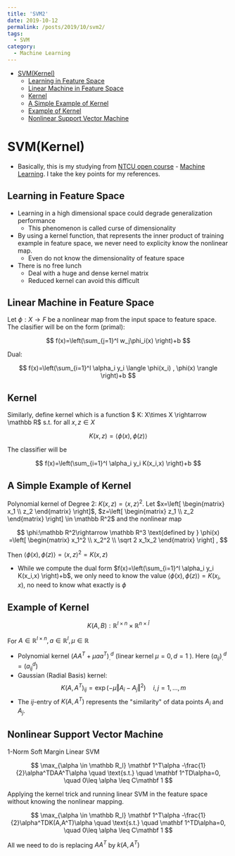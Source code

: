 ```yaml
---
title: 'SVM2'
date: 2019-10-12
permalink: /posts/2019/10/svm2/
tags:
  - SVM
category:
  - Machine Learning
---
```


- [SVM(Kernel)](#SVMKernel)
  - [Learning in Feature Space](#Learning-in-Feature-Space)
  - [Linear Machine in Feature Space](#Linear-Machine-in-Feature-Space)
  - [Kernel](#Kernel)
  - [A Simple Example of Kernel](#A-Simple-Example-of-Kernel)
  - [Example of Kernel](#Example-of-Kernel)
  - [Nonlinear Support Vector Machine](#Nonlinear-Support-Vector-Machine)

# SVM(Kernel)
- Basically, this is my studying from [NTCU open course](http://ocw.nctu.edu.tw/index.php) - [Machine Learning](http://ocw.nctu.edu.tw/course_detail.php?bgid=1&gid=1&nid=563&page=1). I  take the key points for my references.

## Learning in Feature Space
- Learning in a high dimensional space could degrade generalization performance
    * This phenomenon is called curse of dimensionality
- By using a kernel function, that represents the inner product of training example in feature space, we never need to explicity know the nonlinear map.
    * Even do not know the dimensionality of feature space
- There is no free lunch
    * Deal with a huge and dense kernel matrix
    * Reduced kernel can avoid this difficult

## Linear Machine in Feature Space
Let $\phi :X\rightarrow F$ be a nonlinear map from the input space to feature space. The clasifier will be on the form (primal):

$$
f(x)=\left(\sum_{j=1}^l w_j\phi_i(x) \right)+b
$$

Dual:

$$
f(x)=\left(\sum_{i=1}^l \alpha_i y_i \langle \phi(x_i) , \phi(x) \rangle  \right)+b
$$

## Kernel
Similarly, define kernel which is a function $
K: X\times X \rightarrow \mathbb R$ s.t. for all $x,z\in X$

$$
K(x,z)=\langle \phi(x),\phi(z)\rangle
$$

The classifier will be 

$$
f(x)=\left(\sum_{i=1}^l \alpha_i y_i K(x_i,x)  \right)+b
$$

## A Simple Example of Kernel
Polynomial kernel of Degree 2: $K(x,z)=\langle x,z \rangle^2.$
Let $x=\left[ \begin{matrix} x_1 \\ z_2 \end{matrix} \right]$, $z=\left[ \begin{matrix} z_1 \\ z_2 \end{matrix} \right] \in \mathbb R^2$ and the nonlinear map

$$
 \phi:\mathbb R^2\rightarrow \mathbb R^3 \text{defined by } \phi(x) =\left[ \begin{matrix} x_1^2 \\ x_2^2 \\ \sqrt 2 x_1x_2 \end{matrix} \right] ,
$$

Then $\langle \phi(x),\phi(z)\rangle=\langle x,z\rangle^2=K(x,z)$

- While we compute the dual form $f(x)=\left(\sum_{i=1}^l \alpha_i y_i K(x_i,x)  \right)+b$, we only need to know the value $\langle \phi(x),\phi(z)\rangle=K(x_i,x)$, no need to know what exactly is $\phi$

## Example of Kernel

$$
K(A,B):\mathbb R^{l\times n}\times \mathbb R^{n\times \bar l}
$$

For $A\in \mathbb R^{l\times n}, a\in \mathbb R^l ,\mu \in \mathbb R$
- Polynomial kernel $(AA^T+\mu aa^T)_.^d$ (linear kernel $\mu=0,d=1$ ). Here $(a_{ij})_.^d=(a_{ij}^d)$
- Gaussian (Radial Basis) kernel:
    $$K(A,A^T)_{ij}=\exp(-\mu\Vert A_i-A_j\Vert^2)\quad i,j=1,\dots,m$$
- The $ij$-entry of $K(A,A^T)$ represents the "similarity" of data points $A_i$ and $A_j$.

## Nonlinear Support Vector Machine
1-Norm Soft Margin Linear SVM

$$
\max_{\alpha \in \mathbb R_l} \mathbf 1^T\alpha -\frac{1}{2}\alpha^TDAA^T\alpha \quad \text{s.t.} \quad \mathbf 1^TD\alpha=0, \quad 0\leq \alpha \leq C\mathbf 1
$$

Applying the kernel trick and running linear SVM in the feature space without knowing the nonlinear mapping.

$$
\max_{\alpha \in \mathbb R_l} \mathbf 1^T\alpha -\frac{1}{2}\alpha^TDK(A,A^T)\alpha \quad \text{s.t.} \quad \mathbf 1^TD\alpha=0, \quad 0\leq \alpha \leq C\mathbf 1
$$

All we need to do is replacing $AA^T$ by $k(A,A^T)$